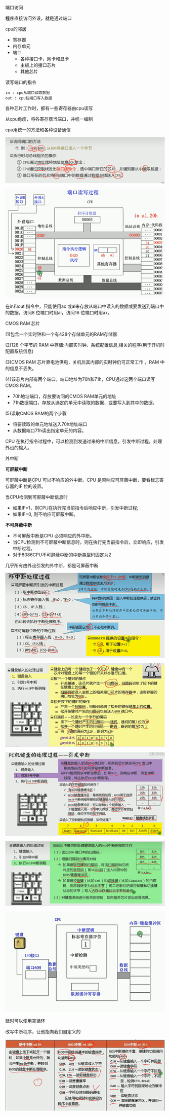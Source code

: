 端口访问

程序直接访问外设，就是通过端口

cpu的邻居

- 寄存器
- 内存单元
- 端口 
  - 各种接口卡，网卡和显卡
  - 主板上的接口芯片
  - 其他芯片

读写端口的指令

```assembly
in : cpu从端口读取数据
out : cpu往端口写入数据
```

各种芯片工作时，都有一些寄存器由cpu读写

从cpu角度，将各寄存器当端口，并统一编制

cpu用统一的方法和各种设备通信

![image-20240506205517474](img/image-20240506205517474.png)



![image-20240506205559224](img/image-20240506205559224.png)

在in和out 指令中，只能使用ax 或al来存放从端口中读入的数据或要发送到端口中的数据。访问8 位端口时用al，访问16 位端口时用ax。



CMOS RAM 芯片

(1)包含一个实时钟和一个有428个存储单元的RAM存储器

(2)128 个字节的 RAM 中存储:内部实时钟、系统配置信息,相关的程序(用于开机时配置系统信息)

(3)CMOS RAM 芯片靠电池供电，关机后其内部的实时钟仍可正常工作 ，RAM 中的信息不丢失。

(4)该芯片内部有两个端口，端口地址为70h和71h，CPU通过这两个端口读写CMOS RAM。

- 70h地址端口，存放要访问的CMOS RAM单元的地址
- 71h数据端口，存放从选定的单元中读取的数据，或要写入到其中的数据。

(5)读取CMOS RAM的两个步骤

- 将要读取的单元地址送入70h地址端口
- 从数据端口71h读出指定单元的内容。



CPU 在执行指令过程中，可以检测到发送过来的中断信息，引发中断过程，处理外设的输入。

外中断

**可屏蔽中断**

可屏蔽中断是CPU 可以不响应的外中断。CPU 是否响应可屏蔽中断，要看标志寄存器的IF 位的设置。

当CPU检测到可屏蔽中断信息时

- 如果IF=1，则CPU在执行完当前指令后响应中断，引发中断过程;
- 如果IF=0, 则不响应可屏蔽中断。

**不可屏蔽中断**

- 不可屏蔽中断是CPU 必须响应的外中断。
- 当CPU检测到不可屏蔽中断信息时，则在执行完当前指令后，立即响应，引发中断过程。
- 对于8086CPU不可屏蔽中断的中断类型码固定为2

几乎所有由外设引发的外中断，都是可屏蔽中断



![image-20240506211505240](img/image-20240506211505240.png)



![image-20240506211725883](img/image-20240506211725883.png)



![image-20240506212030536](img/image-20240506212030536.png)



![image-20240506212124357](img/image-20240506212124357.png)



![image-20240506212203910](img/image-20240506212203910.png)

 延时可以使用空循环

改写中断程序，让他指向我们自定义的

![image-20240506213250204](img/image-20240506213250204.png)



